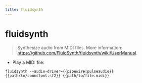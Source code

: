 ```yaml
---
title: fluidsynth
---
```

# fluidsynth

> Synthesize audio from MIDI files.
> More information: <https://github.com/FluidSynth/fluidsynth/wiki/UserManual>.

- Play a MIDI file:

`fluidsynth --audio-driver={{pipewire|pulseaudio}} {{path/to/soundfont.sf2}} {{path/to/file.midi}}`

